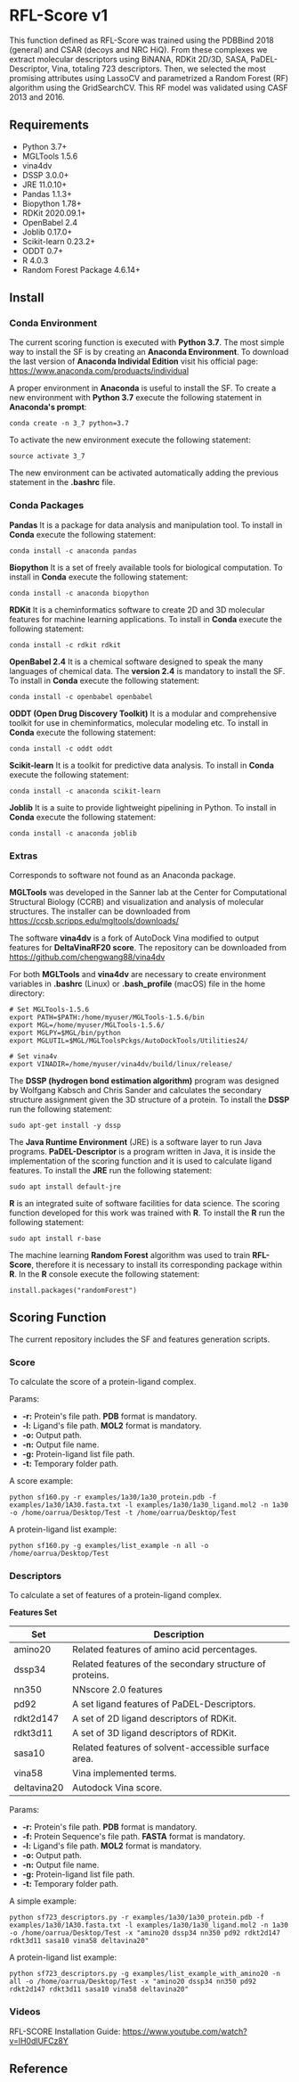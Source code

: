 # RFL-Score v1

This function defined as RFL-Score was trained using the PDBBind 2018 (general)  and CSAR (decoys  and NRC HiQ). From these complexes we extract molecular descriptors using BiNANA, RDKit 2D/3D, SASA, PaDEL-Descriptor, Vina, totaling 723 descriptors. Then, we selected the most promising attributes using LassoCV and parametrized a Random Forest (RF) algorithm using the GridSearchCV. This RF model was validated using CASF 2013 and 2016.

## Requirements

  * Python 3.7+
  * MGLTools 1.5.6
  * vina4dv
  * DSSP 3.0.0+
  * JRE 11.0.10+
  * Pandas 1.1.3+
  * Biopython 1.78+
  * RDKit 2020.09.1+
  * OpenBabel 2.4
  * Joblib 0.17.0+
  * Scikit-learn 0.23.2+
  * ODDT 0.7+
  * R 4.0.3
  * Random Forest Package 4.6.14+

## Install

### Conda Environment
The current scoring function is executed with **Python 3.7**. The most simple way to install the SF is by creating an **Anaconda Environment**. To download the last version of **Anaconda Individal Edition** visit his official page: https://www.anaconda.com/produacts/individual

A proper environment in **Anaconda** is useful to install the SF. To create a new environment with **Python 3.7** execute the following statement in **Anaconda's prompt**:
````
conda create -n 3_7 python=3.7
````
To activate the new environment execute the following statement:
````
source activate 3_7
````
The new environment can be activated automatically adding the previous statement in the **.bashrc** file.

### Conda Packages

**Pandas**
It is a package for data analysis and manipulation tool. To install in **Conda** execute the following statement:
````
conda install -c anaconda pandas
````
**Biopython**
It is a set of freely available tools for biological computation. To install in **Conda** execute the following statement:
````
conda install -c anaconda biopython
````
**RDKit**
It is a cheminformatics software to create 2D and 3D molecular features for machine learning applications. To install in **Conda** execute the following statement:
````
conda install -c rdkit rdkit
````
**OpenBabel 2.4**
It is a chemical software designed to speak the many languages of chemical data. The **version 2.4** is mandatory to install the SF. To install in **Conda** execute the following statement:
````
conda install -c openbabel openbabel 
````
**ODDT (Open Drug Discovery Toolkit)**
It is a modular and comprehensive toolkit for use in cheminformatics, molecular modeling etc. To install in **Conda** execute the following statement:
````
conda install -c oddt oddt
````
**Scikit-learn**
It is a toolkit for predictive data analysis. To install in **Conda** execute the following statement:
````
conda install -c anaconda scikit-learn
````
**Joblib**
It is a suite to provide lightweight pipelining in Python. To install in **Conda** execute the following statement:
````
conda install -c anaconda joblib
````
### Extras

Corresponds to software not found as an Anaconda package.

**MGLTools** was developed in the Sanner lab at the Center for Computational Structural Biology (CCRB) and visualization and analysis of molecular structures. The installer can be downloaded from https://ccsb.scripps.edu/mgltools/downloads/

The software **vina4dv** is a fork of AutoDock Vina modified to output features for **DeltaVinaRF20 score**. The repository can be downloaded from https://github.com/chengwang88/vina4dv

For both **MGLTools** and **vina4dv** are necessary to create environment variables in **.bashrc** (Linux) or **.bash_profile** (macOS) file in the home directory:
````
# Set MGLTools-1.5.6
export PATH=$PATH:/home/myuser/MGLTools-1.5.6/bin
export MGL=/home/myuser/MGLTools-1.5.6/
export MGLPY=$MGL/bin/python
export MGLUTIL=$MGL/MGLToolsPckgs/AutoDockTools/Utilities24/

# Set vina4v
export VINADIR=/home/myuser/vina4dv/build/linux/release/ 
````
The **DSSP (hydrogen bond estimation algorithm)** program was designed by Wolfgang Kabsch and Chris Sander and calculates the secondary structure assignment given the 3D structure of a protein. To install the **DSSP** run the following statement:
````
sudo apt-get install -y dssp
````
The **Java Runtime Environment** (JRE) is a software layer to run Java programs. **PaDEL-Descriptor** is a program written in Java, it is inside the implementation of the scoring function and it is used to calculate ligand features. To install the **JRE** run the following statement:
````
sudo apt install default-jre
````
**R** is an integrated suite of software facilities for data science. The scoring function developed for this work was trained with **R**. To install the **R** run the following statement:
````
sudo apt install r-base
````
The  machine learning **Random Forest** algorithm was used to train **RFL-Score**, therefore it is necessary to install its corresponding package within **R**. In the **R** console execute the following statement:
````
install.packages("randomForest")
````
## Scoring Function

The current repository includes the SF and features generation scripts.

### Score
To calculate the score of a protein-ligand complex.

Params:
  * **-r:** Protein's file path. **PDB** format is mandatory.
  * **-l:** Ligand's file path. **MOL2** format is mandatory.
  * **-o:** Output path.
  * **-n:** Output file name.
  * **-g:** Protein-ligand list file path. 
  * **-t:** Temporary folder path.

A score example:
````
python sf160.py -r examples/1a30/1a30_protein.pdb -f examples/1a30/1A30.fasta.txt -l examples/1a30/1a30_ligand.mol2 -n 1a30 -o /home/oarrua/Desktop/Test -t /home/oarrua/Desktop/Test
````
A protein-ligand list example:
````
python sf160.py -g examples/list_example -n all -o /home/oarrua/Desktop/Test
````

### Descriptors
To calculate a set of features of a protein-ligand complex.

**Features Set**

| **Set**     | **Description**                                          |
|-------------|----------------------------------------------------------|
| amino20     | Related features of amino acid percentages.              |
| dssp34      | Related features of the secondary structure of proteins. |
| nn350       | NNscore 2.0 features                                     |
| pd92        | A set ligand features of PaDEL-Descriptors.              |
| rdkt2d147   | A set of 2D ligand descriptors of RDKit.                 |
| rdkt3d11    | A set of 3D ligand descriptors of RDKit.                 |
| sasa10      | Related features of solvent-accessible surface area.     |
| vina58      | Vina implemented terms.                                  |
| deltavina20 | Autodock Vina score.                                     |

Params:
  * **-r:** Protein's file path. **PDB** format is mandatory.
  * **-f:** Protein Sequence's file path. **FASTA** format is mandatory.
  * **-l:** Ligand's file path. **MOL2** format is mandatory.
  * **-o:** Output path.
  * **-n:** Output file name.
  * **-g:** Protein-ligand list file path. 
  * **-t:** Temporary folder path.
  
A simple example:
````
python sf723_descriptors.py -r examples/1a30/1a30_protein.pdb -f examples/1a30/1A30.fasta.txt -l examples/1a30/1a30_ligand.mol2 -n 1a30 -o /home/oarrua/Desktop/Test -x "amino20 dssp34 nn350 pd92 rdkt2d147 rdkt3d11 sasa10 vina58 deltavina20"
````
A protein-ligand list example:
````
python sf723_descriptors.py -g examples/list_example_with_amino20 -n all -o /home/oarrua/Desktop/Test -x "amino20 dssp34 nn350 pd92 rdkt2d147 rdkt3d11 sasa10 vina58 deltavina20"
````

### Videos

RFL-SCORE Installation Guide: https://www.youtube.com/watch?v=lH0dlUFCz8Y

## Reference
